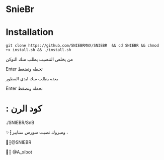 # SnieBr

# Installation

`git clone https://github.com/SNIEBRMAX/SNIEBR  && cd SNIEBR && chmod +x install.sh && ./install.sh`

من يخلص التنصيب يطلب منك التوكن

Enter تحطه وتضغط  

بعده يطلب منك ايدي المطور 

Enter تحطه وتضغط  

# : كود الرن 

./SNIEBR/SnB

✨┇ومبروك نصبت سورس سنايبر ،

🔘┇@SNIEBR

📮┇ @A_xibot
